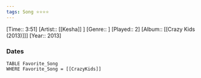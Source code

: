 ```yaml
---
tags: Song ⭐⭐⭐⭐ 
---
```

[Time:: 3:51]
[Artist:: [[Kesha]] ]
[Genre:: ]
[Played:: 2]
[Album:: [[Crazy Kids (2013)]]]
[Year:: 2013]
### Dates
````dataview
TABLE Favorite_Song
WHERE Favorite_Song = [[CrazyKids]]
````